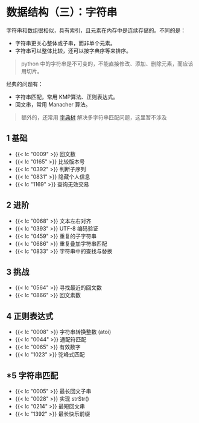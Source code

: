 # 数据结构（三）：字符串


字符串和数组很相似，具有索引，且元素在内存中是连续存储的。不同的是：
- 字符串更关心整体或子串，而非单个元素。
- 字符串可以整体比较，还可以按字典序等来排序。

> python 中的字符串是不可变的，不能直接修改、添加、删除元素，而应该用切片。

经典的问题有：
- 字符串匹配，常用 KMP算法、正则表达式。
- 回文串，常用 Manacher 算法。

> 额外的，还常用 [字典树](/algorithm-trie) 解决多字符串匹配问题，这里暂不涉及

## 1 基础

- {{< lc "0009" >}} 回文数
- {{< lc "0165" >}} 比较版本号
- {{< lc "0392" >}} 判断子序列
- {{< lc "0831" >}} 隐藏个人信息
- {{< lc "1169" >}} 查询无效交易

## 2 进阶

- {{< lc "0068" >}} 文本左右对齐
- {{< lc "0393" >}} UTF-8 编码验证
- {{< lc "0459" >}} 重复的子字符串
- {{< lc "0686" >}} 重复叠加字符串匹配
- {{< lc "0833" >}} 字符串中的查找与替换

## 3 挑战

- {{< lc "0564" >}} 寻找最近的回文数
- {{< lc "0866" >}} 回文素数

## 4 正则表达式

- {{< lc "0008" >}} 字符串转换整数 (atoi)
- {{< lc "0044" >}} 通配符匹配
- {{< lc "0065" >}} 有效数字
- {{< lc "1023" >}} 驼峰式匹配

## *5 字符串匹配

- {{< lc "0005" >}} 最长回文子串
- {{< lc "0028" >}} 实现 strStr()
- {{< lc "0214" >}} 最短回文串
- {{< lc "1392" >}} 最长快乐前缀
